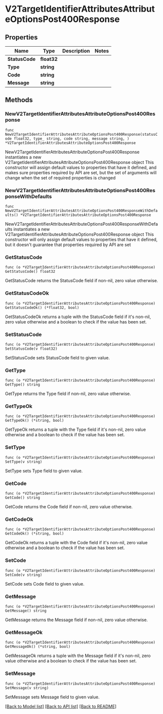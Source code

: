 # V2TargetIdentifierAttributesAttributeOptionsPost400Response

## Properties

Name | Type | Description | Notes
------------ | ------------- | ------------- | -------------
**StatusCode** | **float32** |  | 
**Type** | **string** |  | 
**Code** | **string** |  | 
**Message** | **string** |  | 

## Methods

### NewV2TargetIdentifierAttributesAttributeOptionsPost400Response

`func NewV2TargetIdentifierAttributesAttributeOptionsPost400Response(statusCode float32, type_ string, code string, message string, ) *V2TargetIdentifierAttributesAttributeOptionsPost400Response`

NewV2TargetIdentifierAttributesAttributeOptionsPost400Response instantiates a new V2TargetIdentifierAttributesAttributeOptionsPost400Response object
This constructor will assign default values to properties that have it defined,
and makes sure properties required by API are set, but the set of arguments
will change when the set of required properties is changed

### NewV2TargetIdentifierAttributesAttributeOptionsPost400ResponseWithDefaults

`func NewV2TargetIdentifierAttributesAttributeOptionsPost400ResponseWithDefaults() *V2TargetIdentifierAttributesAttributeOptionsPost400Response`

NewV2TargetIdentifierAttributesAttributeOptionsPost400ResponseWithDefaults instantiates a new V2TargetIdentifierAttributesAttributeOptionsPost400Response object
This constructor will only assign default values to properties that have it defined,
but it doesn't guarantee that properties required by API are set

### GetStatusCode

`func (o *V2TargetIdentifierAttributesAttributeOptionsPost400Response) GetStatusCode() float32`

GetStatusCode returns the StatusCode field if non-nil, zero value otherwise.

### GetStatusCodeOk

`func (o *V2TargetIdentifierAttributesAttributeOptionsPost400Response) GetStatusCodeOk() (*float32, bool)`

GetStatusCodeOk returns a tuple with the StatusCode field if it's non-nil, zero value otherwise
and a boolean to check if the value has been set.

### SetStatusCode

`func (o *V2TargetIdentifierAttributesAttributeOptionsPost400Response) SetStatusCode(v float32)`

SetStatusCode sets StatusCode field to given value.


### GetType

`func (o *V2TargetIdentifierAttributesAttributeOptionsPost400Response) GetType() string`

GetType returns the Type field if non-nil, zero value otherwise.

### GetTypeOk

`func (o *V2TargetIdentifierAttributesAttributeOptionsPost400Response) GetTypeOk() (*string, bool)`

GetTypeOk returns a tuple with the Type field if it's non-nil, zero value otherwise
and a boolean to check if the value has been set.

### SetType

`func (o *V2TargetIdentifierAttributesAttributeOptionsPost400Response) SetType(v string)`

SetType sets Type field to given value.


### GetCode

`func (o *V2TargetIdentifierAttributesAttributeOptionsPost400Response) GetCode() string`

GetCode returns the Code field if non-nil, zero value otherwise.

### GetCodeOk

`func (o *V2TargetIdentifierAttributesAttributeOptionsPost400Response) GetCodeOk() (*string, bool)`

GetCodeOk returns a tuple with the Code field if it's non-nil, zero value otherwise
and a boolean to check if the value has been set.

### SetCode

`func (o *V2TargetIdentifierAttributesAttributeOptionsPost400Response) SetCode(v string)`

SetCode sets Code field to given value.


### GetMessage

`func (o *V2TargetIdentifierAttributesAttributeOptionsPost400Response) GetMessage() string`

GetMessage returns the Message field if non-nil, zero value otherwise.

### GetMessageOk

`func (o *V2TargetIdentifierAttributesAttributeOptionsPost400Response) GetMessageOk() (*string, bool)`

GetMessageOk returns a tuple with the Message field if it's non-nil, zero value otherwise
and a boolean to check if the value has been set.

### SetMessage

`func (o *V2TargetIdentifierAttributesAttributeOptionsPost400Response) SetMessage(v string)`

SetMessage sets Message field to given value.



[[Back to Model list]](../README.md#documentation-for-models) [[Back to API list]](../README.md#documentation-for-api-endpoints) [[Back to README]](../README.md)


